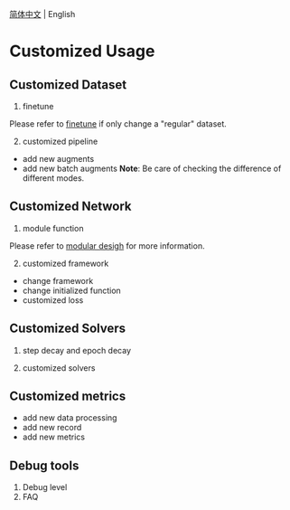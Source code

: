 [简体中文](../../zh-CN/tutorials/customized_usage.md) | English

# Customized Usage

## Customized Dataset

1. finetune

Please refer to [finetune](../start.md#model_finetune) if only change a "regular" dataset.

2. customized pipeline

  - add new augments
  - add new batch augments
  **Note**: Be care of checking the difference of different modes.

## Customized Network

1. module function

Please refer to [modular desigh](modular_design.md) for more information.

2. customized framework

  - change framework
  - change initialized function
  - customized loss

## Customized Solvers

1. step decay and epoch decay

2. customized solvers

## Customized metrics

  - add new data processing
  - add new record
  - add new metrics

## Debug tools

1. Debug level
2. FAQ
